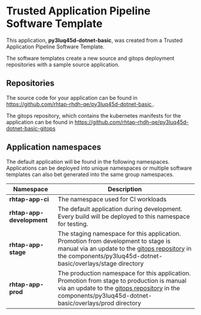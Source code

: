 # Trusted Application Pipeline Software Template

This application, **py3luq45d-dotnet-basic**, was created from a Trusted Application Pipeline Software Template.

The software templates create a new source and gitops deployment repositories with a sample source application. 

## Repositories

The source code for your application can be found in [https://github.com/rhtap-rhdh-qe/py3luq45d-dotnet-basic ](https://github.com/rhtap-rhdh-qe/py3luq45d-dotnet-basic ).
 
The gitops repository, which contains the kubernetes manifests for the application can be found in 
[https://github.com/rhtap-rhdh-qe/py3luq45d-dotnet-basic-gitops ](https://github.com/rhtap-rhdh-qe/py3luq45d-dotnet-basic-gitops ) 

## Application namespaces 

The default application will be found in the following namespaces. Applications can be deployed into unique namespaces or multiple software templates can also bet generated into the same group namespaces.  

|  Namespace   |  Description   |  
| -------- | -------- |
| **rhtap-app-ci** | The namespace used for CI workloads |
| **rhtap-app-development** | The default application during development. Every build will be deployed to this namespace for testing. |
| **rhtap-app-stage** | The staging namespace for this application. Promotion from development to stage is manual via an update to the [gitops repository](https://github.com/rhtap-rhdh-qe/py3luq45d-dotnet-basic-gitops ) in the components/py3luq45d-dotnet-basic/overlays/stage directory |
| **rhtap-app-prod** | The production namespace for this application. Promotion from stage to production is manual via an update to the [gitops repository](https://github.com/rhtap-rhdh-qe/py3luq45d-dotnet-basic-gitops ) in the components/py3luq45d-dotnet-basic/overlays/prod directory |